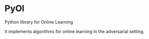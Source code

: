 # PyOl
Python library for Online Learning

It implements algorithms for online learning in the adversarial setting.

